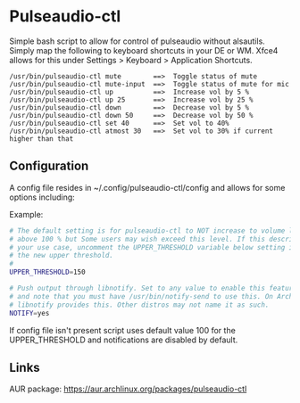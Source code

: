 # Pulseaudio-ctl
Simple bash script to allow for control of pulseaudio without alsautils. Simply map the following to keyboard shortcuts in your DE or WM. Xfce4 allows for this under Settings > Keyboard > Application Shortcuts.

	/usr/bin/pulseaudio-ctl mute        ==>  Toggle status of mute
	/usr/bin/pulseaudio-ctl mute-input  ==>  Toggle status of mute for mic
	/usr/bin/pulseaudio-ctl up          ==>  Increase vol by 5 %
	/usr/bin/pulseaudio-ctl up 25       ==>  Increase vol by 25 %
	/usr/bin/pulseaudio-ctl down        ==>  Decrease vol by 5 %
	/usr/bin/pulseaudio-ctl down 50     ==>  Decrease vol by 50 %
	/usr/bin/pulseaudio-ctl set 40      ==>  Set vol to 40%
	/usr/bin/pulseaudio-ctl atmost 30   ==>  Set vol to 30% if current higher than that

## Configuration
A config file resides in ~/.config/pulseaudio-ctl/config and allows for some options including:

Example:
```bash
# The default setting is for pulseaudio-ctl to NOT increase to volume level
# above 100 % but Some users may wish exceed this level. If this describes
# your use case, uncomment the UPPER_THRESHOLD variable below setting it to
# the new upper threshold.
#
UPPER_THRESHOLD=150

# Push output through libnotify. Set to any value to enable this feature
# and note that you must have /usr/bin/notify-send to use this. On Arch
# libnotify provides this. Other distros may not name it as such.
NOTIFY=yes
```

If config file isn't present script uses default value 100 for the UPPER_THRESHOLD and notifications are disabled by default.

## Links
AUR package: https://aur.archlinux.org/packages/pulseaudio-ctl
